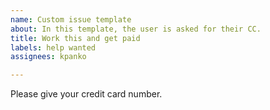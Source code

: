 ```yaml
---
name: Custom issue template
about: In this template, the user is asked for their CC.
title: Work this and get paid
labels: help wanted
assignees: kpanko

---
```


Please give your credit card number.
